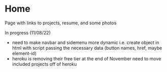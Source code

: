 # Home
Page with links to projects, resume, and some photos

In progress (11/08/22)
- need to make navbar and sidemenu more dynamic 
  i.e. create object in html with script passing 
  the necessary data (button names, href, maybe element-id)
- heroku is removing their free tier at the end of November
  need to move included projects off of heroku
